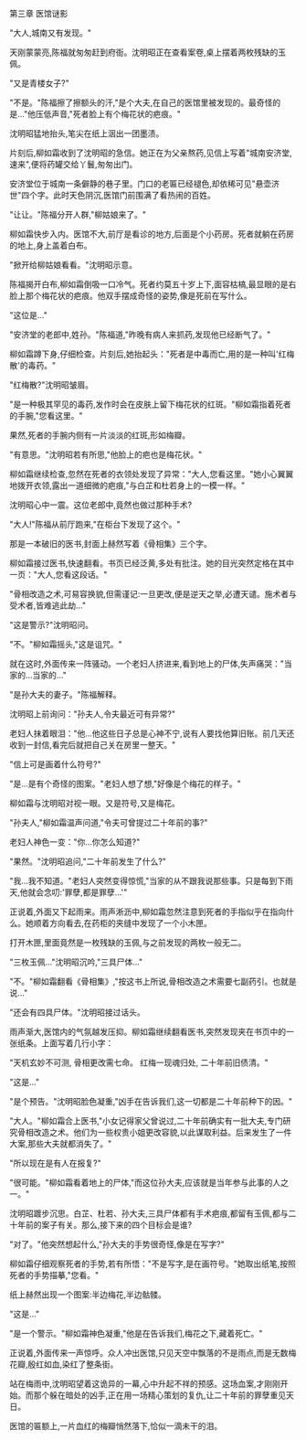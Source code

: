 第三章 医馆谜影

"大人,城南又有发现。"

天刚蒙蒙亮,陈福就匆匆赶到府衙。沈明昭正在查看案卷,桌上摆着两枚残缺的玉佩。

"又是青楼女子?"

"不是。"陈福擦了擦额头的汗,"是个大夫,在自己的医馆里被发现的。最奇怪的是..."他压低声音,"死者脸上有个梅花状的疤痕。"

沈明昭猛地抬头,笔尖在纸上洇出一团墨渍。

片刻后,柳如霜收到了沈明昭的急信。她正在为父亲熬药,见信上写着"城南安济堂,速来",便将药罐交给丫鬟,匆匆出门。

安济堂位于城南一条僻静的巷子里。门口的老匾已经褪色,却依稀可见"悬壶济世"四个字。此时天色阴沉,医馆门前围满了看热闹的百姓。

"让让。"陈福分开人群,"柳姑娘来了。"

柳如霜快步入内。医馆不大,前厅是看诊的地方,后面是个小药房。死者就躺在药房的地上,身上盖着白布。

"掀开给柳姑娘看看。"沈明昭示意。

陈福揭开白布,柳如霜倒吸一口冷气。死者约莫五十岁上下,面容枯槁,最显眼的是右脸上那个梅花状的疤痕。他双手摆成奇怪的姿势,像是死前在写什么。

"这位是..."

"安济堂的老郎中,姓孙。"陈福道,"昨晚有病人来抓药,发现他已经断气了。"

柳如霜蹲下身,仔细检查。片刻后,她抬起头："死者是中毒而亡,用的是一种叫'红梅散'的毒药。"

"红梅散?"沈明昭皱眉。

"是一种极其罕见的毒药,发作时会在皮肤上留下梅花状的红斑。"柳如霜指着死者的手腕,"您看这里。"

果然,死者的手腕内侧有一片淡淡的红斑,形如梅瓣。

"有意思。"沈明昭若有所思,"他脸上的疤也是梅花状。"

柳如霜继续检查,忽然在死者的衣领处发现了异常："大人,您看这里。"她小心翼翼地拨开衣领,露出一道细微的疤痕,"与白芷和杜若身上的一模一样。"

沈明昭心中一震。这位老郎中,竟然也做过那种手术?

"大人!"陈福从前厅跑来,"在柜台下发现了这个。"

那是一本破旧的医书,封面上赫然写着《骨相集》三个字。

柳如霜接过医书,快速翻看。书页已经泛黄,多处有批注。她的目光突然定格在其中一页："大人,您看这段话。"

"骨相改造之术,可易容换貌,但需谨记:一旦更改,便是逆天之举,必遭天谴。施术者与受术者,皆难逃此劫..."

"这是警示?"沈明昭问。

"不。"柳如霜摇头,"这是诅咒。"

就在这时,外面传来一阵骚动。一个老妇人挤进来,看到地上的尸体,失声痛哭："当家的...当家的..."

"是孙大夫的妻子。"陈福解释。

沈明昭上前询问："孙夫人,令夫最近可有异常?"

老妇人抹着眼泪："他...他这些日子总是心神不宁,说有人要找他算旧账。前几天还收到一封信,看完后就把自己关在房里一整天。"

"信上可是画着什么符号?"

"是...是有个奇怪的图案。"老妇人想了想,"好像是个梅花的样子。"

柳如霜与沈明昭对视一眼。又是符号,又是梅花。

"孙夫人,"柳如霜温声问道,"令夫可曾提过二十年前的事?"

老妇人神色一变："你...你怎么知道?"

"果然。"沈明昭追问,"二十年前发生了什么?"

"我...我不知道。"老妇人突然变得惊慌,"当家的从不跟我说那些事。只是每到下雨天,他就会念叨:'罪孽,都是罪孽...'"

正说着,外面又下起雨来。雨声淅沥中,柳如霜忽然注意到死者的手指似乎在指向什么。她顺着方向看去,在药柜的夹缝中发现了一个小木匣。

打开木匣,里面竟然是一枚残缺的玉佩,与之前发现的两枚一般无二。

"三枚玉佩..."沈明昭沉吟,"三具尸体..."

"不。"柳如霜翻看《骨相集》,"按这书上所说,骨相改造之术需要七副药引。也就是说..."

"还会有四具尸体。"沈明昭接过话头。

雨声渐大,医馆内的气氛越发压抑。柳如霜继续翻看医书,突然发现夹在书页中的一张纸条。上面写着几行小字：

"天机玄妙不可测,
骨相更改需七命。
红梅一现魂归处,
二十年前旧债清。"

"这是..."

"是个预告。"沈明昭脸色凝重,"凶手在告诉我们,这一切都是二十年前种下的因。"

"大人。"柳如霜合上医书,"小女记得家父曾说过,二十年前确实有一批大夫,专门研究骨相改造之术。他们为一些权贵小姐更改容貌,以此谋取利益。后来发生了一件大案,那些大夫就都消失了。"

"所以现在是有人在报复?"

"很可能。"柳如霜看着地上的尸体,"而这位孙大夫,应该就是当年参与此事的人之一。"

沈明昭踱步沉思。白芷、杜若、孙大夫,三具尸体都有手术疤痕,都留有玉佩,都与二十年前的案子有关。那么,接下来的四个目标会是谁?

"对了。"他突然想起什么,"孙大夫的手势很奇怪,像是在写字?"

柳如霜仔细观察死者的手势,若有所悟："不是写字,是在画符号。"她取出纸笔,按照死者的手势描摹,"您看。"

纸上赫然出现一个图案:半边梅花,半边骷髅。

"这是..."

"是一个警示。"柳如霜神色凝重,"他是在告诉我们,梅花之下,藏着死亡。"

正说着,外面传来一声惊呼。众人冲出医馆,只见天空中飘落的不是雨点,而是无数梅花瓣,殷红如血,染红了整条街。

站在梅雨中,沈明昭望着这诡异的一幕,心中升起不祥的预感。这场血案,才刚刚开始。而那个躲在暗处的凶手,正在用一场精心策划的复仇,让二十年前的罪孽重见天日。

医馆的匾额上,一片血红的梅瓣悄然落下,恰似一滴未干的泪。
